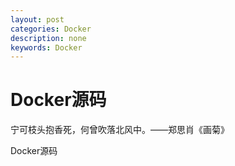 ```yaml
---
layout: post
categories: Docker
description: none
keywords: Docker
---
```

# Docker源码

宁可枝头抱香死，何曾吹落北风中。——郑思肖《画菊》

Docker源码